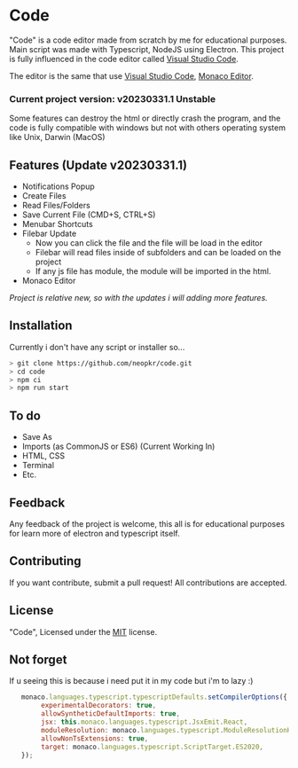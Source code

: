 # Code
"Code" is a code editor made from scratch by me for educational purposes. Main script was made with Typescript, NodeJS using Electron. This project is fully influenced in the code editor called [Visual Studio Code](https://github.com/microsoft/vscode).

The editor is the same that use [Visual Studio Code](https://github.com/microsoft/vscode), [Monaco Editor](https://github.com/microsoft/monaco-editor).

### Current project version: v20230331.1 Unstable
Some features can destroy the html or directly crash the program, and the code is fully compatible with windows but not with others operating system like Unix, Darwin (MacOS)

## Features (Update v20230331.1)
- Notifications Popup
- Create Files
- Read Files/Folders
- Save Current File (CMD+S, CTRL+S)
- Menubar Shortcuts
- Filebar Update
  * Now you can click the file and the file will be load in the editor
  * Filebar will read files inside of subfolders and can be loaded on the project
  * If any js file has module, the module will be imported in the html.
- Monaco Editor

*Project is relative new, so with the updates i will adding more features.*

## Installation
Currently i don't have any script or installer so...
```sh
> git clone https://github.com/neopkr/code.git
> cd code
> npm ci
> npm run start
```

## To do
- Save As
- Imports (as CommonJS or ES6) (Current Working In)
- HTML, CSS
- Terminal
- Etc.

## Feedback
Any feedback of the project is welcome, this all is for educational purposes for learn more of electron and typescript itself.

## Contributing
If you want contribute, submit a pull request! All contributions are accepted.

## License
"Code", Licensed under the [MIT](https://github.com/neopkr/code/blob/main/LICENSE) license.

## Not forget
If u seeing this is because i need put it in my code but i'm to lazy :)
```js
   monaco.languages.typescript.typescriptDefaults.setCompilerOptions({
        experimentalDecorators: true,
        allowSyntheticDefaultImports: true,
        jsx: this.monaco.languages.typescript.JsxEmit.React,
        moduleResolution: monaco.languages.typescript.ModuleResolutionKind.NodeJs,
        allowNonTsExtensions: true,
        target: monaco.languages.typescript.ScriptTarget.ES2020,
   });
```
